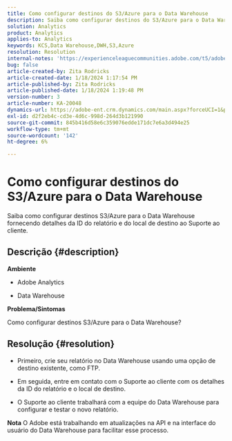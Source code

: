 ```yaml
---
title: Como configurar destinos do S3/Azure para o Data Warehouse
description: Saiba como configurar destinos do S3/Azure para o Data Warehouse.
solution: Analytics
product: Analytics
applies-to: Analytics
keywords: KCS,Data Warehouse,DWH,S3,Azure
resolution: Resolution
internal-notes: 'https://experienceleaguecommunities.adobe.com/t5/adobe-analytics-ideas/amazon-s3-support-for-data-warehouse/idi-p/341037  Azure example: https://jira.corp.adobe.com/browse/AN-259530  S3 example: https://jira.corp.adobe.com/browse/AN-294769'
bug: false
article-created-by: Zita Rodricks
article-created-date: 1/18/2024 1:17:54 PM
article-published-by: Zita Rodricks
article-published-date: 1/18/2024 1:19:48 PM
version-number: 3
article-number: KA-20048
dynamics-url: https://adobe-ent.crm.dynamics.com/main.aspx?forceUCI=1&pagetype=entityrecord&etn=knowledgearticle&id=cf6b0afa-03b6-ee11-a569-6045bd0065f9
exl-id: d2f2eb4c-cd3e-4d6c-998d-264d3b121990
source-git-commit: 845b416d58e6c359076edde171dc7e6a3d494e25
workflow-type: tm+mt
source-wordcount: '142'
ht-degree: 6%

---
```


# Como configurar destinos do S3/Azure para o Data Warehouse


Saiba como configurar destinos S3/Azure para o Data Warehouse fornecendo detalhes da ID do relatório e do local de destino ao Suporte ao cliente.

## Descrição {#description}


<b>Ambiente</b>

- Adobe Analytics

- Data Warehouse

<b>Problema/Sintomas</b>

Como configurar destinos S3/Azure para o Data Warehouse?


## Resolução {#resolution}


- Primeiro, crie seu relatório no Data Warehouse usando uma opção de destino existente, como FTP.

- Em seguida, entre em contato com o Suporte ao cliente com os detalhes da ID do relatório e o local de destino.

- O Suporte ao cliente trabalhará com a equipe do Data Warehouse para configurar e testar o novo relatório.

<b>Nota</b>
O Adobe está trabalhando em atualizações na API e na interface do usuário do Data Warehouse para facilitar esse processo.
